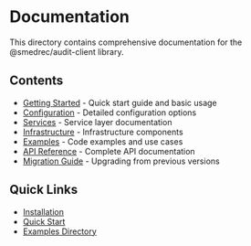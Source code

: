 # Documentation

This directory contains comprehensive documentation for the @smedrec/audit-client library.

## Contents

- [Getting Started](./getting-started.md) - Quick start guide and basic usage
- [Configuration](./configuration.md) - Detailed configuration options
- [Services](./services.md) - Service layer documentation
- [Infrastructure](./infrastructure.md) - Infrastructure components
- [Examples](./examples.md) - Code examples and use cases
- [API Reference](./api-reference.md) - Complete API documentation
- [Migration Guide](./migration-guide.md) - Upgrading from previous versions

## Quick Links

- [Installation](../README.md#installation)
- [Quick Start](../README.md#quick-start)
- [Examples Directory](../src/examples/)
